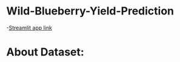 # Wild-Blueberry-Yield-Prediction

-[Streamlit app link](https://wild-blueberry-yield-prediction-bmjmre38bgfuvhkkn8ccbs.streamlit.app/)

# About Dataset:




